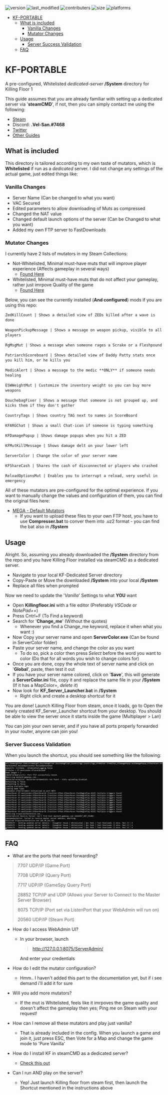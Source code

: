 ![version](https://img.shields.io/badge/Version-1.1-green?style=flat-square) ![last_modified](https://img.shields.io/github/last-commit/vel-san/kf-portable/master?style=flat-square) ![contributers](https://img.shields.io/github/contributors/vel-san/kf-portable?style=flat-square) ![size](https://img.shields.io/github/repo-size/vel-san/kf-portable?style=flat-square) ![platforms](https://img.shields.io/badge/Platforms-Windows-blue?style=flat-square)

- [KF-PORTABLE](#kf-portable)
  - [What is included](#what-is-included)
    - [Vanilla Changes](#vanilla-changes)
    - [Mutator Changes](#mutator-changes)
  - [Usage](#usage)
    - [Server Success Validation](#server-success-validation)
  - [FAQ](#faq)

# KF-PORTABLE

A pre-configured, Whitelisted *dedicated-server* **/System** directory for Killing Floor 1

This guide assumes that you are already familiar with setting up a dedicated server via '**steamCMD**', if not, then you can simply contact me using the following:

- [Steam](https://steamcommunity.com/id/Vel-San/)
- Discord: **.Vel-San.#7468**
- [Twitter](https://twitter.com/Vel__San)
- [Other Guides](https://steamcommunity.com/id/Vel-San/myworkshopfiles/?section=guides&appid=1250)

## What is included

This directory is tailored according to my own taste of mutators, which is **Whitelisted** if run as a *dedicated* server.
I did not change any settings of the actual game, just edited things like:

### Vanilla Changes

- Server Name (Can be changed to what you want)
- VAC Secured
- Edited parameters to allow downloading of Muts as compressed
- Changed the NAT value
- Changed default launch options of the server (Can be Changed to what you want)
- Added my own FTP server to FastDownloads

### Mutator Changes

I currently have 2 lists of mutators in my Steam Collections:

- Not-Whitelisted, Minimal must-have muts that will improve player experience (Affects gameplay in several ways)
  - [Found Here](https://steamcommunity.com/sharedfiles/filedetails/?id=1913521033)
- Whitelisted, Minimal must-have muts that do not affect your gameplay, rather just imrpove Quality of the game
  - [Found Here](https://steamcommunity.com/sharedfiles/filedetails/?id=1490172785)

Below, you can see the currently installed (**And configured**) mods if you are using this repo:

```text
ZedKillCount | Shows a detailed view of ZEDs killed after a wave is done

WeaponPickupMessage | Shows a message on weapon pickup, visible to all players

RgMsgMut | Shows a message when someone rages a Scrake or a Fleshpound

PatriarchScoreboard | Shows detailed view of Daddy Patty stats once you kill him, or he kills you

MedicAlert | Shows a message to the medic **ONLY** if someone needs healing

ESWWeightMut | Customize the inventory weight so you can buy more weapons

DouchebagFixer | Shows a message that someone is not grouped up, and kicks them if they don't gather

CountryTags | Shows country TAG next to names in ScoreBoard

KFARGChat | Shows a small Chat-icon if someone is typing something

KFDamagePopup | Shows damage popups when you hit a ZED

KFMutKillMessage | Shows damage delt on your lower left

ServerColor | Change the color of your server name

KFShareCash | Shares the cash of disconnected or players who crashed

ReloadOptionsMut | Enables you to interrupt a reload, very useful in emergency
```

All of these mutators are pre-configured for the optimal experience. If you want to manually change the values and configuration of them, you can find the original files here:
<!-- TODO -->
- [MEGA - Default Mutators](https://mega.nz/folder/YDoEmKiC#s6FGAtgh40-TvB4bHsLaMQ)
  - If you want to upload these files to your own FTP host, you have to use **Compresser.bat** to conver them into .uz2 format - you can find the bat also in **/System**

## Usage

Alright. So, assuming you already downloaded the **/System** directory from the repo and you have Killing Floor installed via steamCMD as a dedicated server.

- Navigate to your local KF-Dedicated Server directory
- Copy-Paste or Move the downloaded **/System** into your local **/System**
- Replace all files when prompted

Now we need to update the '*Vanilla*' Settings to what **YOU** want

- Open **Killingfloor.ini** with a file editor (Preferably *VSCode* or *NotePad++*)
- Press Cntrl+F (To Find a keyword)
- Search for '**Change_me**' (Without the quotes)
  - Whenever you find a Change_me keyword, replace it when what you want :)
- Now Copy your server name and open **ServerColor.exe** (Can be found in ServerColor folder)
- Paste your server name, and change the color as you want
  - To do so, pick a color then press *Select* before the word you want to color (Do that for all words you wish to change colors for)
- Once you are done, copy the whole text of server name and click on '**Global**', paste, then test it out
- If you have your server name colored, click on '**Save**', this will generate a **ServerColor.ini** file, copy it and replace the same file in your **/System** (If it has a MapColor=, *delete it*)
- Now look for **KF_Server_Launcher.bat** in **/System**
  - Right click and create a desktop shortcut for it

You are done! Launch Killing Floor from steam, once it loads, go to Open the newly created KF_Server_Launcher shortcut from your desktop. You should be able to view the server once it starts inside the game (Multiplayer > Lan)

You can join your own server, and if you have all ports properly forwarded in your router, anyone can join you!

### Server Success Validation

When you launch the shortcut, you should see something like the following:

![console_log](doc_images/console_log.png)

## FAQ

- What are the ports that need forwarding?

>7707 UDP/IP (Game Port)
>
>7708 UDP/IP (Query Port)
>
>7717 UDP/IP (GameSpy Query Port)
>
>28852 TCP/IP and UDP (Allows your Server to Connect to the Master Server Browser)
>
>8075 TCP/IP (Port set via ListenPort that your WebAdmin will run on)
>
>20560 UDP/IP (Steam Port)

- How do I access WebAdmin UI?
  - In your browser, launch
    ><http://127.0.0.1:8075/ServerAdmin/>

    And enter your credentials

- How do I edit the mutator configuration?
  - Hmm.. I haven't added this part to the documentation yet, but if i see demand i'll add it for sure

- Will you add more mutators?
  - If the mut is Whitelisted, feels like it imrpoves the game quality and doesn't affect the gameplay then yes; Ping me on Steam with your request!

- How can I remove all these mutators and play just vanilla?
  - That is already included in the config. When you launch a game and join it, just press ESC, then Vote for a Map and change the game mode to 'Pure Vanilla'

- How do I install KF in steamCMD as a dedicated server?
  - [Check this out](https://wiki.tripwireinteractive.com/index.php/Dedicated_Server_%28KillingFloor%29)

- Can I run AND play on the server?
  - Yep! Just launch Killing floor from steam first, then launch the Shortcut mentioned in the instructions above
